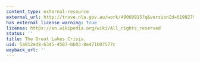 ```yaml
---
content_type: external-resource
external_url: http://trove.nla.gov.au/work/49060915?q&versionId=61982796
has_external_license_warning: true
license: https://en.wikipedia.org/wiki/All_rights_reserved
status: ''
title: The Great Lakes Crisis.
uid: 5a812ed8-6345-4587-bb03-8e471b07577c
wayback_url: ''
---
```

